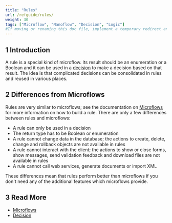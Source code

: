 ```yaml
---
title: "Rules"
url: /refguide/rules/
weight: 30
tags: ["Microflow", "Nanoflow", "Decision", "Logic"]
#If moving or renaming this doc file, implement a temporary redirect and let the respective team know they should update the URL in the product. See Mapping to Products for more details.
---
```


## 1 Introduction

A rule is a special kind of microflow. Its result should be an enumeration or a Boolean and it can be used in a [decision](/refguide/decision/) to make a decision based on that result. The idea is that complicated decisions can be consolidated in rules and reused in various places.

## 2 Differences from Microflows

Rules are very similar to microflows; see the documentation on [Microflows](/refguide/microflows/) for more information on how to build a rule. There are only a few differences between rules and microflows:

* A rule can only be used in a decision
* The return type has to be Boolean or enumeration
* A rule cannot change data in the database; the actions to create, delete, change and rollback objects are not available in rules
* A rule cannot interact with the client; the actions to show or close forms, show messages, send validation feedback and download files are not available in rules
* A rule cannot call web services, generate documents or import XML

These differences mean that rules perform better than microflows if you don't need any of the additional features which microflows provide.

## 3 Read More

* [Microflows](/refguide/microflows/)
* [Decision](/refguide/decision/)
